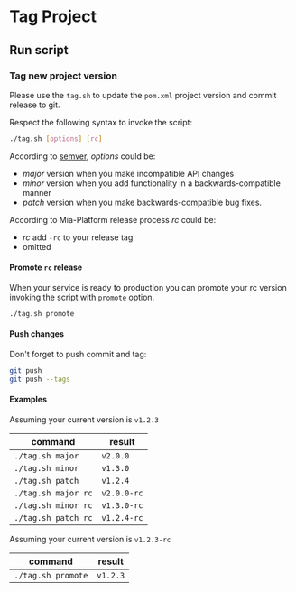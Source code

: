 # Tag Project

## Run script


### Tag new project version

Please use the `tag.sh` to update the `pom.xml` project version and commit release to git.

Respect the following syntax to invoke the script:

```bash
./tag.sh [options] [rc]
```

According to [semver](https://semver.org/), *options* could be:

- _major_ version when you make incompatible API changes
- _minor_ version when you add functionality in a backwards-compatible manner
- _patch_ version when you make backwards-compatible bug fixes.

According to Mia-Platform release process *rc* could be:

- _rc_ add `-rc` to your release tag
- omitted

#### Promote `rc` release

When your service is ready to production you can promote your rc version invoking the script with `promote` option.

```bash
./tag.sh promote
```

#### Push changes

Don't forget to push commit and tag:

```bash
git push
git push --tags
```

#### Examples

Assuming your current version is `v1.2.3`

|command   | result  |
|---|---|
|`./tag.sh major`   |`v2.0.0`   |
|`./tag.sh minor`   |`v1.3.0`   |
|`./tag.sh patch`   |`v1.2.4`   |
|`./tag.sh major rc`   |`v2.0.0-rc`   |
|`./tag.sh minor rc`   |`v1.3.0-rc`   |
|`./tag.sh patch rc`   |`v1.2.4-rc`   |

Assuming your current version is `v1.2.3-rc`

|command   | result  |
|---|---|
|`./tag.sh promote`   |`v1.2.3`|
